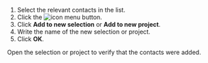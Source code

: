 <!-- markdownlint-disable-file MD041 -->
1. Select the relevant contacts in the list.
2. Click the ![icon][img2] menu button.
3. Click **Add to new selection** or **Add to new project**.
4. Write the name of the new selection or project.
5. Click **OK**.

Open the selection or project to verify that the contacts were added.

<!-- Referenced images -->
[img2]: ../../../../media/icons/btn-menu.png


